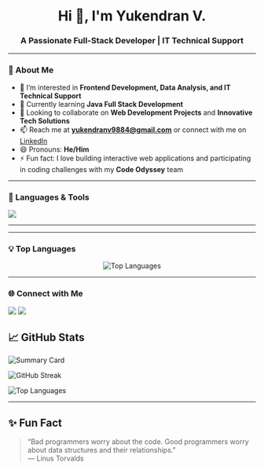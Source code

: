 <h1 align="center">Hi 👋, I'm Yukendran V.</h1>
<h3 align="center">A Passionate Full-Stack Developer | IT Technical Support</h3>

---

### 🌟 About Me
- 👀 I’m interested in **Frontend Development, Data Analysis, and IT Technical Support**  
- 🌱 Currently learning **Java Full Stack Development**  
- 💞️ Looking to collaborate on **Web Development Projects** and **Innovative Tech Solutions**  
- 📫 Reach me at **yukendranv9884@gmail.com** or connect with me on [LinkedIn](https://www.linkedin.com/in/yukendran-v)  
- 😄 Pronouns: **He/Him**  
- ⚡ Fun fact: I love building interactive web applications and participating in coding challenges with my **Code Odyssey** team  

---

### 🚀 Languages & Tools
<p align="left">
  <img src="https://skillicons.dev/icons?i=html,css,js,react,java,python,bootstrap,mysql,git,github,linux" />
</p>

---


---

### 💡 Top Languages
<p align="center">
  <img src="https://github-readme-stats.vercel.app/api/top-langs/?username=yuga-techz&layout=compact&theme=radical" alt="Top Languages" />
</p>

---

### 🌐 Connect with Me
<p align="left">
<a href="https://www.linkedin.com/in/yukendran-v" target="blank"><img src="https://img.shields.io/badge/LinkedIn-0A66C2?style=for-the-badge&logo=linkedin&logoColor=white"/></a>
<a href="mailto:yukendranv9884@gmail.com"><img src="https://img.shields.io/badge/Gmail-D14836?style=for-the-badge&logo=gmail&logoColor=white"/></a>
</p>


## 📈 GitHub Stats

![Summary Card](https://github-profile-summary-cards.vercel.app/api/cards/profile-details?username=jarvis2754&theme=radical)

![GitHub Streak](https://github-readme-streak-stats.herokuapp.com/?user=jarvis2754&theme=radical)

![Top Languages](https://github-readme-stats.vercel.app/api/top-langs/?username=jarvis2754&layout=compact&theme=radical)


---

## ✨ Fun Fact
> “Bad programmers worry about the code. Good programmers worry about data structures and their relationships.”  
> — Linus Torvalds



